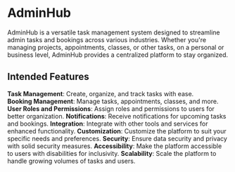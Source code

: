 # AdminHub
AdminHub is a versatile task management system designed to streamline admin tasks and bookings across various industries. Whether you're managing projects, appointments, classes, or other tasks, on a personal or business level, AdminHub provides a centralized platform to stay organized.

## Intended Features
**Task Management**: Create, organize, and track tasks with ease.  
**Booking Management**: Manage tasks, appointments, classes, and more.
**User Roles and Permissions**: Assign roles and permissions to users for better organization.
**Notifications**: Receive notifications for upcoming tasks and bookings.
**Integration**: Integrate with other tools and services for enhanced functionality.
**Customization**: Customize the platform to suit your specific needs and preferences.
**Security**: Ensure data security and privacy with solid security measures.
**Accessibility**: Make the platform accessible to users with disabilities for inclusivity.
**Scalability**: Scale the platform to handle growing volumes of tasks and users.
